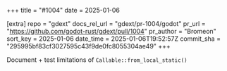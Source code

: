 +++
title = "#1004"
date = 2025-01-06

[extra]
repo = "gdext"
docs_rel_url = "gdext/pr-1004/godot"
pr_url = "https://github.com/godot-rust/gdext/pull/1004"
pr_author = "Bromeon"
sort_key = 2025-01-06
date_time = 2025-01-06T19:52:57Z
commit_sha = "295995bf83cf3027595c43f9de0fc8055304ae49"
+++

Document + test limitations of `Callable::from_local_static()`
